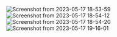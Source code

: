 ![Screenshot from 2023-05-17 18-53-59](https://github.com/rhit-caos1/ME433_AM/assets/80802375/e78ecc13-f577-4660-80e6-c8e482a707a0)
![Screenshot from 2023-05-17 18-54-12](https://github.com/rhit-caos1/ME433_AM/assets/80802375/560cc534-e282-40ed-b081-b6292d4aaae6)
![Screenshot from 2023-05-17 18-54-20](https://github.com/rhit-caos1/ME433_AM/assets/80802375/0e8d865b-85ad-4fda-9bb7-f6859b6735c4)
![Screenshot from 2023-05-17 19-16-01](https://github.com/rhit-caos1/ME433_AM/assets/80802375/abbcfe39-2520-4da4-a0aa-d8432639a289)

